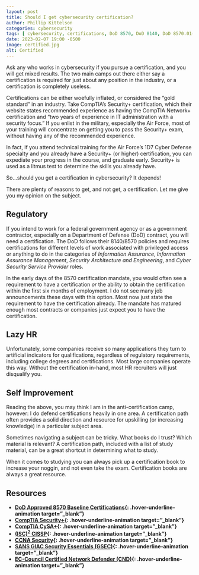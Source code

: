 ```yaml
---
layout: post
title: Should I get cybersecurity certification?
author: Phillip Kittelson
categories: cybersecurity
tags: [ cybersecurity, certifications, DoD 8570, DoD 8140, DoD 8570.01-m, CompTIA, (ISC)2, EC-Council, network defender, CCNA ]
date: 2023-02-07 19:00 -0500
image: certified.jpg
alt: Certified
---
```

Ask any who works in cybersecurity if you pursue a certification, and you will get mixed results. The two main camps out there either say a certification is required for just about any position in the industry, or a certification is completely useless.

Certifications can be either woefully inflated, or considered the “gold standard” in an industry. Take CompTIA’s Security+ certification, which their website states recommended experience as having the CompTIA Network+ certification and “two years of experience in IT administration with a security focus.” If you enlist in the military, especially the Air Force, most of your training will concentrate on getting you to pass the Security+ exam, without having any of the recommended experience.

In fact, if you attend technical training for the Air Force’s 1D7 Cyber Defense specialty and you already have a Security+ (or higher) certification, you can expediate your progress in the course, and graduate early. Security+ is used as a litmus test to determine the skills you already have.

So…should you get a certification in cybersecurity? It depends!

There are plenty of reasons to get, and not get, a certification. Let me give you my opinion on the subject.

## Regulatory
If you intend to work for a federal government agency or as a government contractor, especially on a Department of Defense (DoD) contract, you will need a certification. The DoD follows their 8140/8570 policies and requires certifications for different levels of work associated with privileged access or anything to do in the categories of _Information Assurance_, _Information Assurance Management_, _Security Architecture and Engineering_, and _Cyber Security Service Provider_ roles.

In the early days of the 8570 certification mandate, you would often see a requirement to have a certification _or_ the ability to obtain the certification within the first six months of employment. I do not see many job announcements these days with this option. Most now just state the requirement to have the certification already. The mandate has matured enough most contracts or companies just expect you to have the certification.

## Lazy HR

Unfortunately, some companies receive so many applications they turn to artificial indicators for qualifications, regardless of regulatory requirements, including college degrees and certifications. Most large companies operate this way. Without the certification in-hand, most HR recruiters will just disqualify you.

## Self Improvement

Reading the above, you may think I am in the anti-certification camp, however: I do defend certifications heavily in one area. A certification path often provides a solid direction and resource for upskilling (or increasing knowledge) in a particular subject area.

Sometimes navigating a subject can be tricky. What books do I trust? Which material is relevant? A certification path, included with a list of study material, can be a great shortcut in determining what to study.

When it comes to studying you can always pick up a certification book to increase your noggin, and not even take the exam. Certification books are always a great resource.

## Resources

- **[DoD Approved 8570 Baseline Certifications](https://public.cyber.mil/cw/cwmp/dod-approved-8570-baseline-certifications/){: .hover-underline-animation target=”_blank”}**
- **[CompTIA Security+](https://www.comptia.org/certifications/security){: .hover-underline-animation target=”_blank”}**
- **[CompTIA CySA+](https://www.comptia.org/certifications/security){: .hover-underline-animation target=”_blank”}**
- **[(ISC)<sup>2</sup> CISSP](https://www.isc2.org/Certifications/CISSP){: .hover-underline-animation target=”_blank”}**
- **[CCNA Security](https://www.cisco.com/c/en/us/training-events/training-certifications/certifications/associate/ccna.html){: .hover-underline-animation target=”_blank”}**
- **[SANS GIAC Security Essentials (GSEC)](https://www.giac.org/certifications/security-essentials-gsec/){: .hover-underline-animation target=”_blank”}**
- **[EC-Council Certified Network Defender (CND)](https://www.eccouncil.org/programs/certified-network-security-course/){: .hover-underline-animation target=”_blank”}**
